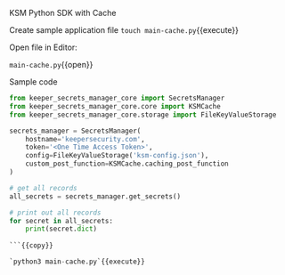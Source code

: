 KSM Python SDK with Cache

Create sample application file
`touch main-cache.py`{{execute}}

Open file in Editor:

`main-cache.py`{{open}}

Sample code

```python
from keeper_secrets_manager_core import SecretsManager
from keeper_secrets_manager_core.core import KSMCache
from keeper_secrets_manager_core.storage import FileKeyValueStorage

secrets_manager = SecretsManager(
    hostname='keepersecurity.com',
    token='<One Time Access Token>',
    config=FileKeyValueStorage('ksm-config.json'),
    custom_post_function=KSMCache.caching_post_function
)

# get all records
all_secrets = secrets_manager.get_secrets()

# print out all records
for secret in all_secrets:
    print(secret.dict)
    
```{{copy}}

`python3 main-cache.py`{{execute}}
